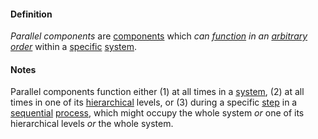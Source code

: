 #### Definition

*Parallel components* are [components](https://github.com/gcassel/Modular-Organizing-Terminology/blob/master/terms/component.md) which *can [function](https://github.com/gcassel/Modular-Organizing-Terminology/blob/master/terms/function.md) in an [arbitrary](https://github.com/gcassel/Modular-Organizing-Terminology/blob/master/terms/arbitrary.md) [order](https://github.com/gcassel/Modular-Organizing-Terminology/blob/master/terms/order.md)* within a [specific](https://github.com/gcassel/Modular-Organizing-Terminology/blob/master/terms/specific.md) [system](https://github.com/gcassel/Modular-Organizing-Terminology/blob/master/terms/system.md).

#### Notes

Parallel components function either (1) at all times in a [system](https://github.com/gcassel/Modular-Organizing-Terminology/blob/master/terms/system.md), (2) at all times in one of its [hierarchical](https://github.com/gcassel/Modular-Organizing-Terminology/blob/master/terms/hierarchy.md) levels, or (3) during a specific [step](https://github.com/gcassel/Modular-Organizing-Terminology/blob/master/terms/step.md) in a [sequential](https://github.com/gcassel/Modular-Organizing-Terminology/blob/master/terms/sequence.md) [process](https://github.com/gcassel/Modular-Organization-Terminology/blob/master/terms/process.md), which might occupy the whole system *or* one of its hierarchical levels *or* the whole system.

